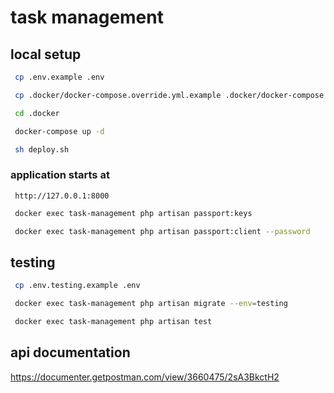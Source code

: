 # task management

## local setup

```bash
 cp .env.example .env
```

```bash
 cp .docker/docker-compose.override.yml.example .docker/docker-compose.override.yml
```

```bash
 cd .docker
```

```bash
 docker-compose up -d
```

```bash
 sh deploy.sh
```

### application starts at

```HTTP
 http://127.0.0.1:8000
```

```bash
 docker exec task-management php artisan passport:keys
```

```bash
 docker exec task-management php artisan passport:client --password
```

## testing
```bash
 cp .env.testing.example .env
```
```bash
 docker exec task-management php artisan migrate --env=testing
```
```bash
 docker exec task-management php artisan test
```

## api documentation
https://documenter.getpostman.com/view/3660475/2sA3BkctH2
 